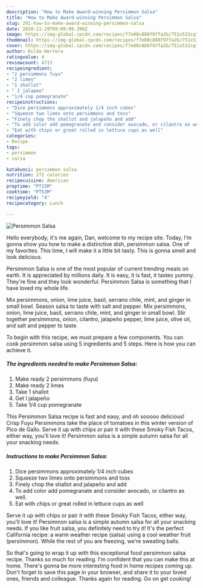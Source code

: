 ```yaml
---
description: "How to Make Award-winning Persimmon Salsa"
title: "How to Make Award-winning Persimmon Salsa"
slug: 291-how-to-make-award-winning-persimmon-salsa
date: 2020-11-29T09:09:09.398Z
image: https://img-global.cpcdn.com/recipes/f7e08c888f97fa2b/751x532cq70/persimmon-salsa-recipe-main-photo.jpg
thumbnail: https://img-global.cpcdn.com/recipes/f7e08c888f97fa2b/751x532cq70/persimmon-salsa-recipe-main-photo.jpg
cover: https://img-global.cpcdn.com/recipes/f7e08c888f97fa2b/751x532cq70/persimmon-salsa-recipe-main-photo.jpg
author: Hilda Herrera
ratingvalue: 4
reviewcount: 4713
recipeingredient:
- "2 persimmons fuyu"
- "2 limes"
- "1 shallot"
- " I jalapeo"
- "1/4 cup pomegranate"
recipeinstructions:
- "Dice persimmons approximately 1/4 inch cubes"
- "Squeeze two limes onto persimmons and toss"
- "Finely chop the shallot and jalapeño and add"
- "To add color add pomegranate and consider avocado, or cilantro as well."
- "Eat with chips or great rolled in lettuce cups as well"
categories:
- Recipe
tags:
- persimmon
- salsa

katakunci: persimmon salsa 
nutrition: 272 calories
recipecuisine: American
preptime: "PT15M"
cooktime: "PT53M"
recipeyield: "4"
recipecategory: Lunch

---
```



![Persimmon Salsa](https://img-global.cpcdn.com/recipes/f7e08c888f97fa2b/751x532cq70/persimmon-salsa-recipe-main-photo.jpg)

Hello everybody, it's me again, Dan, welcome to my recipe site. Today, I'm gonna show you how to make a distinctive dish, persimmon salsa. One of my favorites. This time, I will make it a little bit tasty. This is gonna smell and look delicious.

Persimmon Salsa is one of the most popular of current trending meals on earth. It is appreciated by millions daily. It is easy, it is fast, it tastes yummy. They're fine and they look wonderful. Persimmon Salsa is something that I have loved my whole life.

Mix persimmons, onion, lime juice, basil, serrano chile, mint, and ginger in small bowl. Season salsa to taste with salt and pepper. Mix persimmons, onion, lime juice, basil, serrano chile, mint, and ginger in small bowl. Stir together persimmons, onion, cilantro, jalapeño pepper, lime juice, olive oil, and salt and pepper to taste.


To begin with this recipe, we must prepare a few components. You can cook persimmon salsa using 5 ingredients and 5 steps. Here is how you can achieve it.

<!--inarticleads1-->

##### The ingredients needed to make Persimmon Salsa:

1. Make ready 2 persimmons (fuyu)
1. Make ready 2 limes
1. Take 1 shallot
1. Get  I jalapeño
1. Take 1/4 cup pomegranate


This Persimmon Salsa recipe is fast and easy, and oh sooooo delicious! Crisp Fuyu Persimmons take the place of tomatoes in this winter version of Pico de Gallo. Serve it up with chips or pair it with these Smoky Fish Tacos, either way, you&#39;ll love it! Persimmon salsa is a simple autumn salsa for all your snacking needs. 

<!--inarticleads2-->

##### Instructions to make Persimmon Salsa:

1. Dice persimmons approximately 1/4 inch cubes
1. Squeeze two limes onto persimmons and toss
1. Finely chop the shallot and jalapeño and add
1. To add color add pomegranate and consider avocado, or cilantro as well.
1. Eat with chips or great rolled in lettuce cups as well


Serve it up with chips or pair it with these Smoky Fish Tacos, either way, you&#39;ll love it! Persimmon salsa is a simple autumn salsa for all your snacking needs. If you like fruit salsa, you definitely need to try it! It&#39;s the perfect California recipe: a warm weather recipe (salsa) using a cool weather fruit (persimmon). While the rest of you are freezing, we&#39;re sweating balls. 

So that's going to wrap it up with this exceptional food persimmon salsa recipe. Thanks so much for reading. I'm confident that you can make this at home. There's gonna be more interesting food in home recipes coming up. Don't forget to save this page in your browser, and share it to your loved ones, friends and colleague. Thanks again for reading. Go on get cooking!

